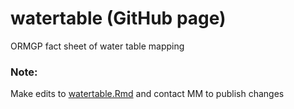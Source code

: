 # watertable (GitHub page)
ORMGP fact sheet of water table mapping

### Note:
Make edits to [watertable.Rmd](https://github.com/OWRC/watertable/edit/main/watertable.Rmd) and contact MM to publish changes
